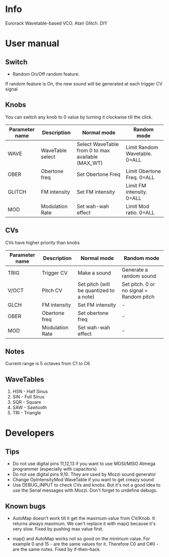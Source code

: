 # Info

Eurorack Wavetable-based VCO. Atari Glitch. DIY

# User manual

## Switch

* Random On/Off random feature.

If random feature is On, the new sound will be generated at each trigger CV signal

## Knobs

You can switch any knob to 0 value by turning it clockwise till the click.

| Parameter name | Description | Normal mode | Random mode |
| --- | --- | --- | --- |
| WAVE | WaveTable select | Select WaveTable from 0 to max available (MAX_WT) | Limit Random Wavetable. 0=ALL |
| OBER | Obertone freq | Set Obertone Freq | Limit Obertone Freq. 0=ALL |
| GLITCH | FM intensity | Set FM intensity | Limit FM intensity. 0=ALL |
| MOD | Modulation Rate | Set wah-wah effect | Limit Mod ratio. 0=ALL | 

## CVs

CVs have higher priority than knobs

| Parameter name | Description | Normal mode | Random mode |
| --- | --- | --- | --- |
| TRIG  | Trigger CV | Make a sound | Generate a random sound |
| V/OCT | Pitch CV | Set pitch (will be quantized to a note) | Set pitch. 0 or no signal = Random pitch |
| GLCH  | FM intensity | Set FM intensity | - |
| OBER  | Obertone freq | Set obertone freq | - |
| MOD   | Modulation Rate | Set wah-wah effect | - |

## Notes

Current range is 5 octaves from C1 to C6

## WaveTables

1. HSN - Half Sinus
2. SIN - Full Sinus
3. SQR - Square
4. SAW - Sawtooth
5. TRI - Triangle

# Developers

## Tips

* Do not use digital pins 11,12,13 if you want to use MOSI/MISO Atmega programmer (especially with capacitors)
* Do not use digital pins 9,10. They are used by Mozzi sound generator
* Change OpIntensityMod WaveTable if you want to get creazy sound
* Use DEBUG_INPUT to check CVs and knobs. But it's not a good idea to use the Serial messages with Mozzi. Don't forget to undefine debugs.

## Known bugs

* AutoMap doesn't work till it get the maximum value from CV/Knob. It returns always maximum.
We can't replace it with map() because it's very slow.
Fixed by pushing max value first.

* map() and AutoMap works not so good on the minimum value.
For example 0 and 15 - are the same values for it. Therefore C0 and C#0 - are the same notes.
Fixed by if-then-hack.
